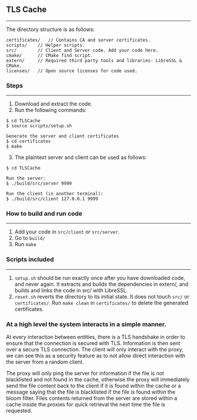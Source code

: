 ## TLS Cache
------------------------

The directory structure is as follows:
```
certificates/	// Contains CA and server certificates.
scripts/	// Helper scripts.
src/		// Client and Server code. Add your code here.
cmake/		// CMake find script. 
extern/		// Required third party tools and libraries- LibreSSL & CMake.
licenses/	// Open source licenses for code used.
```


### Steps
-------------------------
1. Download and extract the code.
2. Run the following commands:
```
$ cd TLSCache
$ source scripts/setup.sh

Generate the server and client certificates
$ cd certificates
$ make
```
3. The plaintext server and client can be used as follows:
```
$ cd TLSCache

Run the server:
$ ./build/src/server 9999

Run the client (in another terminal):
$ ./build/src/client 127.0.0.1 9999
```

### How to build and run code
--------------------------
1. Add your code in `src/client` or `src/server`. 
2. Go to `build/`
3. Run `make`


### Scripts included
--------------------------
1. `setup.sh` should be run exactly once after you have downloaded code, and never again. It extracts and builds the dependencies in extern/, and builds and links the code in src/ with LibreSSL.
2. `reset.sh` reverts the directory to its initial state. It does not touch `src/` or `certificates/`. Run `make clean` in `certificates/` to delete the generated certificates.

### At a high level the system interacts in a simple manner.

At every interaction between entities, there is a TLS handshake in order to ensure that the connection is secured with TLS. Information is then sent over a secure TLS connection. The client will only interact with the proxy, we can see this as a security feature as to not allow direct interaction with the server from a random client.

The proxy will only ping the server for information if the file is not blacklisted and not found in the cache, otherwise the proxy will immediately send the file content back to the client if it is found within the cache or a message saying that the file is blacklisted if the file is found within the bloom filter. Files contents returned from the server are stored within a cache inside the proxies for quick retrieval the next time the file is requested.
